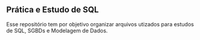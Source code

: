 ## Prática e Estudo de SQL

Esse repositório tem por objetivo organizar arquivos utizados para estudos de SQL, SGBDs e Modelagem de Dados.

